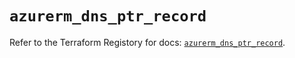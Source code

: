 # `azurerm_dns_ptr_record`

Refer to the Terraform Registory for docs: [`azurerm_dns_ptr_record`](https://www.terraform.io/docs/providers/azurerm/r/dns_ptr_record).
